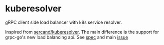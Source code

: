# kuberesolver

gRPC client side load balancer with k8s service resolver.

Inspired from [sercand/kuberesolver](https://github.com/sercand/kuberesolver). The main difference is the support for grpc-go's new load balancing api.
See [spec](https://github.com/grpc/proposal/pull/30) and main [issue](https://github.com/grpc/grpc-go/issues/1388)
